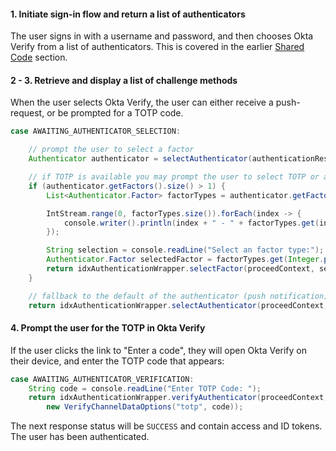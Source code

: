 #### 1. Initiate sign-in flow and return a list of authenticators

The user signs in with a username and password, and then chooses Okta Verify from a list of authenticators. This is covered in the earlier [Shared Code](#initiate-sign-in-flow-and-return-a-list-of-authenticators) section.

#### 2 - 3. Retrieve and display a list of challenge methods

When the user selects Okta Verify, the user can either receive a push-request, or be prompted for a TOTP code.

```java
case AWAITING_AUTHENTICATOR_SELECTION:

    // prompt the user to select a factor
    Authenticator authenticator = selectAuthenticator(authenticationResponse);

    // if TOTP is available you may prompt the user to select TOTP or a push-notification
    if (authenticator.getFactors().size() > 1) {
        List<Authenticator.Factor> factorTypes = authenticator.getFactors();

        IntStream.range(0, factorTypes.size()).forEach(index -> {
            console.writer().println(index + " - " + factorTypes.get(index).getLabel());
        });

        String selection = console.readLine("Select an factor type:");
        Authenticator.Factor selectedFactor = factorTypes.get(Integer.parseInt(selection));
        return idxAuthenticationWrapper.selectFactor(proceedContext, selectedFactor);
    }

    // fallback to the default of the authenticator (push notification)
    return idxAuthenticationWrapper.selectAuthenticator(proceedContext,  authenticator);
```

#### 4. Prompt the user for the TOTP in Okta Verify

If the user clicks the link to "Enter a code", they will open Okta Verify on their device, and enter the TOTP code that appears:

```java
case AWAITING_AUTHENTICATOR_VERIFICATION:
    String code = console.readLine("Enter TOTP Code: ");
    return idxAuthenticationWrapper.verifyAuthenticator(proceedContext,
        new VerifyChannelDataOptions("totp", code));
```

The next response status will be `SUCCESS` and contain access and ID tokens. The user has been authenticated.
